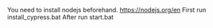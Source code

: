 You need to install nodejs beforehand. https://nodejs.org/en
First run install_cypress.bat
After run start.bat
